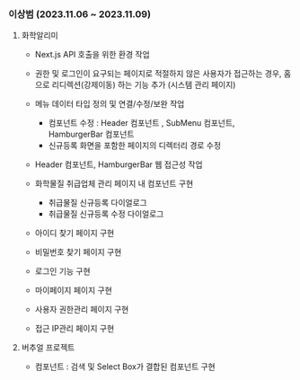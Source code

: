 
### 이상범 (2023.11.06 ~ 2023.11.09)

1. 화학알리미
	- Next.js API 호출을 위한 환경 작업
	
	- 권한 및 로그인이 요구되는 페이지로 적절하지 않은 사용자가 접근하는 경우, 홈으로 리디렉션(강제이동) 하는 기능 추가 (시스템 관리 페이지)
	
	- 메뉴 데이터 타입 정의 및 연결/수정/보완 작업
		- 컴포넌트 수정 : Header 컴포넌트 , SubMenu 컴포넌트, HamburgerBar 컴포넌트
		- 신규등록 화면을 포함한 페이지의 디렉터리 경로 수정

	- Header 컴포넌트, HamburgerBar 웹 접근성 작업
	
	- 화학물질 취급업체 관리 페이지 내 컴포넌트 구현
		- 취급물질 신규등록 다이얼로그
		- 취급물질 신규등록 수정 다이얼로그
	
	- 아이디 찾기 페이지 구현
	
	- 비밀번호 찾기 페이지 구현
	
	- 로그인 기능 구현
	
	- 마이페이지 페이지 구현
	
	- 사용자 권한관리 페이지 구현 
	
	- 접근 IP관리 페이지 구현

2. 버추얼 프로젝트
	- 컴포넌트 : 검색 및 Select Box가 결합된 컴포넌트 구현